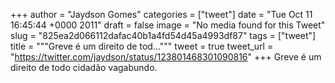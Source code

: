 
+++
author = "Jaydson Gomes"
categories = ["tweet"]
date = "Tue Oct 11 16:45:44 +0000 2011"
draft = false
image = "No media found for this Tweet"
slug = "825ea2d066112dafac40b1a4fd54d45a4993df87"
tags = ["tweet"]
title = """Greve é um direito de tod..."""
tweet = true
tweet_url = "https://twitter.com/jaydson/status/123801468301090816"
+++
Greve é um direito de todo cidadão vagabundo.
